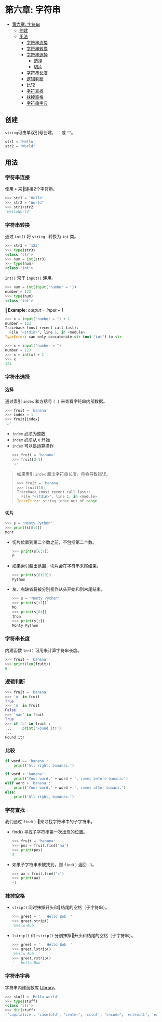 # 第六章: 字符串
- [第六章: 字符串](#第六章-字符串)
	- [创建](#创建)
	- [用法](#用法)
		- [字符串连接](#字符串连接)
		- [字符串转换](#字符串转换)
		- [字符串选择](#字符串选择)
			- [选择](#选择)
			- [切片](#切片)
		- [字符串长度](#字符串长度)
		- [逻辑判断](#逻辑判断)
		- [比较](#比较)
		- [字符查找](#字符查找)
		- [抹掉空格](#抹掉空格)
		- [字符串字典](#字符串字典)

## 创建
`string`可由单双引号创建，`''` 或 `""`。
```python
str1 = 'Hello'
str2 = "World"
```
## 用法
### 字符串连接
使用 `+` 来连接2个字符串。
```Python
>>> str1 = 'Hello'
>>> str2 = "World"
>>> str1+str2
'HelloWorld'
```
### 字符串转换
通过 `int()` 将 `string ` 转换为 `int` 类。
```Python
>>> str3 = '123'
>>> type(str3)
<class 'str'>
>>> num = int(str3)
>>> type(num)
<class 'int'>
```

`int()` 常于 `input()` 连用。
```python
>>> num = int(input('number = '))
number = 123
>>> type(num)
<class 'int'>
```

**Example:** $output = input + 1$
```Python
>>> x = input("number = ") + 1
number = 123
Traceback (most recent call last):
  File "<stdin>", line 1, in <module>
TypeError: can only concatenate str (not "int") to str
```
```Python
>>> x = input("number = ")
number = 123
>>> x = int(x) + 1
>>> x
124
```
### 字符串选择
#### 选择
通过索引 `index` 和方括号 `[ ]` 来查看字符串内部数据。
```Python
>>> fruit = 'banana'
>>> index = 1
>>> fruit[index]
'a'
```
* `index` 必须为整数
* `index` 必须从 `0` 开始
* `index` 可以是运算操作
  ```Python
  >>> fruit = 'banana'
  >>> fruit[2-1]
  'a'
  ```

> 如果索引 `index` 超出字符串长度，将会导致错误。
> ```python
> >>> fruit = 'banana'
> >>> fruit[10]
> Traceback (most recent call last):
>   File "<stdin>", line 1, in <module>
> IndexError: string index out of range
> ```

#### 切片
```Python
>>> s = 'Monty Python'
>>> print(s[0:4])
Mont
```
* 切片位置到第二个数之前，不包括第二个数。
  ```Python
  >>> print(s[6:7])
  P
  ```
* 如果索引超出范围，切片会在字符串末尾结束。
  ```Python
  >>> print(s[6:20])
  Python
  ```
* 左、右缺省将被分别视作从头开始和到末尾结束。
  ```python
  >>> s = 'Monty Python'
  >>> print(s[:2])
  Mo
  >>> print(s[8:])
  thon
  >>> print(s[:])
  Monty Python
  ```

### 字符串长度
内建函数 `len()` 可用来计算字符串长度。
```Python
>>> fruit = 'banana'
>>> print(len(fruit))
6
```
### 逻辑判断
```Python
>>> fruit = 'banana'
>>> 'n' in fruit
True
>>> 'm' in fruit
False
>>> 'nan' in fruit
True
>>> if 'a' in fruit :
...     print('Found it!')
...
Found it!
```
### 比较
```Python
if word == 'banana':
    print('All right, bananas.')

if word < 'banana':
    print('Your word,' + word + ', comes before banana.')
elif word > 'banana':
    print('Your word,' + word + ', comes after banana.')
else:
    print('All right, bananas.')
```
### 字符查找
我们通过 `find()` 来寻找字符串中的子字符串。
* find() 寻找子字符串第一次出现的位置。
  ```Python
  >>> fruit = 'banana'
  >>> pos = fruit.find('na')
  >>> print(pos)
  2
  ```
* 如果子字符串未被找到，则 `find()` 返回 `-1`。
  ```Python
  >>> aa = fruit.find('z')
  >>> print(aa)
  -1
  ```
### 抹掉空格
* `strip()` 同时抹掉开头和结尾的空格（子字符串）。
  ```Python
  >>> greet = '   Hello Bob  '
  >>> greet.strip()
  'Hello Bob'
  ```
* `lstrip()` 和 `rstrip()` 分别抹掉开头和结尾的空格（子字符串）。
  ```Python
  >>> greet = '   Hello Bob  '
  >>> greet.lstrip()
  'Hello Bob  '
  >>> greet.rstrip()
  '   Hello Bob'
  ```

### 字符串字典
字符串内建函数库 [Library](https://docs.python.org/3/library/stdtypes.html#string-methods)。
```Python
>>> stuff = 'Hello world'
>>> type(stuff)
<class 'str'>
>>> dir(stuff)
['capitalize', 'casefold', 'center', 'count', 'encode', 'endswith', 'expandtabs', 'find', 'format', 'format_map', 'index', 'isalnum', 'isalpha', 'isdecimal', 'isdigit', 'isidentifier', 'islower', 'isnumeric', 'isprintable', 'isspace', 'istitle', 'isupper', 'join', 'ljust', 'lower', 'lstrip', 'maketrans', 'partition', 'replace', 'rfind', 'rindex', 'rjust', 'rpartition', 'rsplit', 'rstrip', 'split', 'splitlines', 'startswith', 'strip', 'swapcase', 'title', 'translate', 'upper', 'zfill']
```
